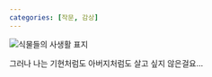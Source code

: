 ```yaml
---
categories: [작문, 감상]
---
```

![식물들의 사생활 표지](https://image.aladin.co.kr/product/3538/68/cover500/8954623298_1.jpg)

그러나 나는 기현처럼도 아버지처럼도 살고 싶지 않은걸요…